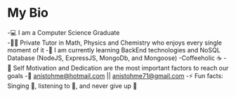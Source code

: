 # My Bio 

-:computer: I am a Computer Science Graduate \
-🧑‍🏫 Private Tutor in Math, Physics and Chemistry who enjoys every single moment of it
-:beginner: I am currently learning BackEnd technologies and NoSQL Database (NodeJS, ExpressJS, MongoDb, and Mongoose)
-Coffeeholic :coffee:
-💬 Self Motivation and Dedication are the most important factors to reach our goals
-:email: anistohme@hotmail.com || anistohme71@gmail.com
-⚡ Fun facts: Singing :microphone:, listening to :musical_note:, and never give up :muscle:

